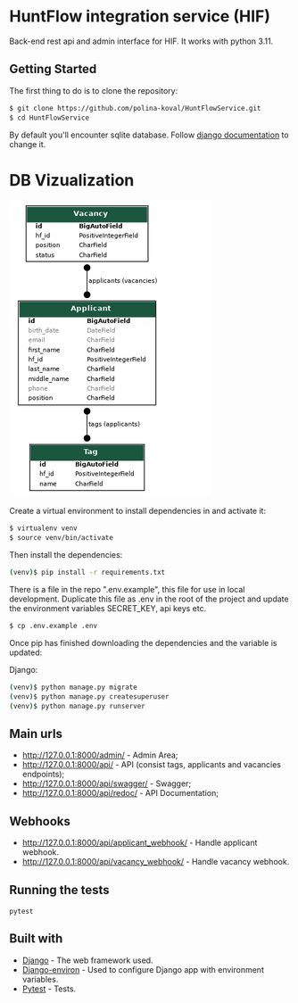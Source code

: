 # HuntFlow integration service (HIF)
Back-end rest api and admin interface for HIF. It works with python 3.11.

## Getting Started
The first thing to do is to clone the repository:  
```sh
$ git clone https://github.com/polina-koval/HuntFlowService.git
$ cd HuntFlowService
```

By default you'll encounter sqlite database. Follow [django documentation](https://docs.djangoproject.com/en/4.1/ref/settings/#databases) to change it.
# DB Vizualization
![DB Visualisation](db_visualisation.png)

Create a virtual environment to install dependencies in and activate it:  

```sh
$ virtualenv venv  
$ source venv/bin/activate
```

Then install the dependencies:  

```sh
(venv)$ pip install -r requirements.txt
```  
There is a file in the repo ".env.example", this file for use in local development. 
Duplicate this file as .env in the root of the project and update the environment 
variables SECRET_KEY, api keys etc.  

```sh
$ cp .env.example .env
```

Once pip has finished downloading the dependencies and the variable is updated:  
 
Django:
```sh
(venv)$ python manage.py migrate
(venv)$ python manage.py createsuperuser
(venv)$ python manage.py runserver
```

## Main urls
- http://127.0.0.1:8000/admin/ - Admin Area;
- http://127.0.0.1:8000/api/ - API (consist tags, applicants and vacancies endpoints);
- http://127.0.0.1:8000/api/swagger/ - Swagger;
- http://127.0.0.1:8000/api/redoc/ - API Documentation;

## Webhooks
- http://127.0.0.1:8000/api/applicant_webhook/ - Handle applicant webhook.
- http://127.0.0.1:8000/api/vacancy_webhook/ -  Handle vacancy webhook.
## Running the tests
```
pytest
```

## Built with
* [Django](https://www.djangoproject.com/) - The web framework used.
* [Django-environ](https://django-environ.readthedocs.io/en/latest/) - Used to configure Django app with environment variables.
* [Pytest](https://docs.pytest.org/en/7.2.x/) - Tests.
